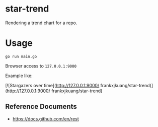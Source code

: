 # star-trend
Rendering a trend chart for a repo.

# Usage

```
go run main.go
```

Browser access to `127.0.0.1:9000`

Example like:

[![Stargazers over time](http://127.0.0.1:9000/ frankxjkuang/star-trend)](http://127.0.0.1:9000/ frankxjkuang/star-trend)

## Reference Documents
- https://docs.github.com/en/rest


